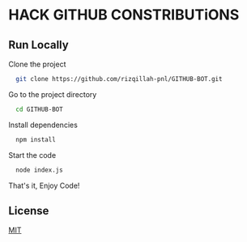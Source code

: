 # HACK GITHUB CONSTRIBUTiONS
## Run Locally

Clone the project

```bash
  git clone https://github.com/rizqillah-pnl/GITHUB-BOT.git
```

Go to the project directory

```bash
  cd GITHUB-BOT
```

Install dependencies

```bash
  npm install
```

Start the code

```bash
  node index.js
```

    
That's it, Enjoy Code!


## License

[MIT](https://choosealicense.com/licenses/mit/)
